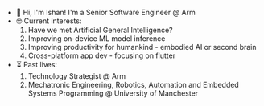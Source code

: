 - 👋 Hi, I'm Ishan! I'm a Senior Software Engineer @ Arm
- 🤓 Current interests: 
    1. Have we met Artificial General Intelligence?
    2. Improving on-device ML model inference
    3. Improving productivity for humankind - embodied AI or second brain
    4. Cross-platform app dev - focusing on flutter
- ⏳ Past lives:
    1. Technology Strategist @ Arm
    2. Mechatronic Engineering, Robotics, Automation and Embedded Systems Programming @ University of Manchester
